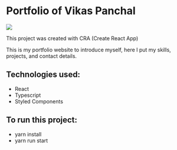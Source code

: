 # Portfolio of Vikas Panchal

<img src ="https://github.com/CodeVikas/CodeVikas/blob/5920a79f4c5977332a67caf91125241cf0fc46b5/www.VikasPanchal.in.png" />
 
This project was created with CRA (Create React App)

This is my portfolio website to introduce myself, here I put my skills, projects, and contact details.

## Technologies used:

- React
- Typescript
- Styled Components

## To run this project:

- yarn install
- yarn run start
